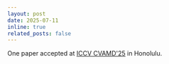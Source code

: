 ```yaml
---
layout: post
date: 2025-07-11
inline: true
related_posts: false
---
```


One paper accepted at [ICCV CVAMD'25](https://cvamd.github.io/CVAMD2025/) in Honolulu.
